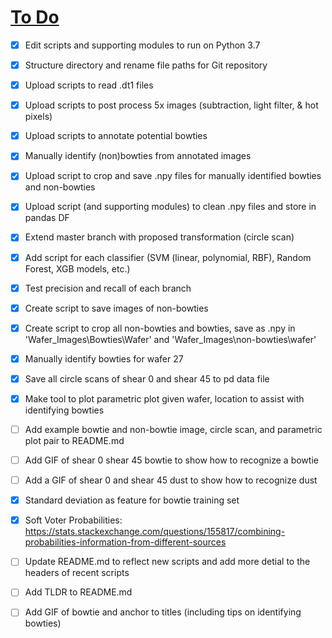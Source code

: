 # <u>To Do</u>
* [x]  Edit scripts and supporting modules to run on Python 3.7
* [x]  Structure directory and rename file paths for Git repository
* [x]  Upload scripts to read .dt1 files
* [x]  Upload scripts to post process 5x images (subtraction, light filter, & hot pixels)
* [x]  Upload scripts to annotate potential bowties
* [x]  Manually identify (non)bowties from annotated images
* [x]  Upload script to crop and save .npy files for manually identified bowties and non-bowties
* [x]  Upload script (and supporting modules) to clean .npy files and store in pandas DF
* [x]  Extend master branch with proposed transformation (circle scan) 
* [x]  Add script for each classifier (SVM (linear, polynomial, RBF), Random Forest, XGB models, etc.)
* [x]  Test precision and recall of each branch


* [x]  Create script to save images of non-bowties
* [x]  Create script to crop all non-bowties and bowties, save as .npy in 'Wafer_Images\\Bowties\\Wafer' and 'Wafer_Images\\non-bowties\\wafer'
* [x]  Manually identify bowties for wafer 27


* [x]  Save all circle scans of shear 0 and shear 45 to pd data file


* [x]  Make tool to plot parametric plot given wafer, location to assist with identifying bowties
* [ ]  Add example bowtie and non-bowtie image, circle scan, and parametric plot pair to README.md
* [ ]  Add GIF of shear 0 shear 45 bowtie to show how to recognize a bowtie
* [ ]  Add a GIF of shear 0 and shear 45 dust to show how to recognize dust


* [x]  Standard deviation as feature for bowtie training set

* [x]  Soft Voter Probabilities: https://stats.stackexchange.com/questions/155817/combining-probabilities-information-from-different-sources

* [ ]  Update README.md to reflect new scripts and add more detial to the headers of recent scripts
* [ ]  Add TLDR to README.md
* [ ]  Add GIF of bowtie and anchor to titles (including tips on identifying bowties)
